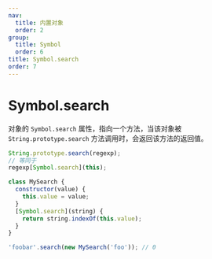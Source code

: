 ```yaml
---
nav:
  title: 内置对象
  order: 2
group:
  title: Symbol
  order: 6
title: Symbol.search
order: 7
---
```


# Symbol.search

对象的 `Symbol.search` 属性，指向一个方法，当该对象被 `String.prototype.search` 方法调用时，会返回该方法的返回值。

```js
String.prototype.search(regexp);
// 等同于
regexp[Symbol.search](this);

class MySearch {
  constructor(value) {
    this.value = value;
  }
  [Symbol.search](string) {
    return string.indexOf(this.value);
  }
}

'foobar'.search(new MySearch('foo')); // 0
```